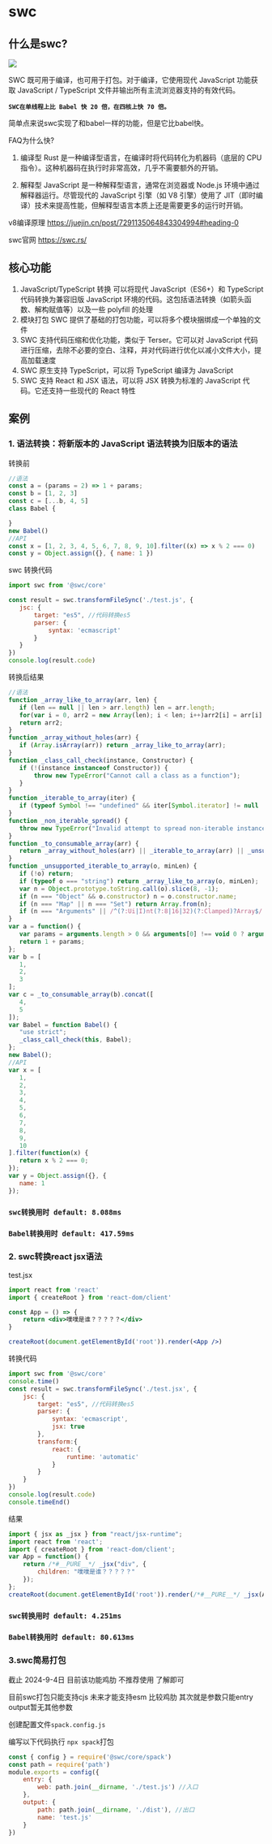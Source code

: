 # swc

## 什么是swc? 

<img  src="https://swc.rs/logo.png">

SWC 既可用于编译，也可用于打包。对于编译，它使用现代 JavaScript 功能获取 JavaScript / TypeScript 文件并输出所有主流浏览器支持的有效代码。

 **`SWC在单线程上比 Babel 快 20 倍，在四核上快 70 倍。`**

 简单点来说swc实现了和babel一样的功能，但是它比babel快。

 FAQ为什么快?

 1. 编译型
 Rust 是一种编译型语言，在编译时将代码转化为机器码（底层的 CPU 指令）。这种机器码在执行时非常高效，几乎不需要额外的开销。

 2. 解释型
 JavaScript 是一种解释型语言，通常在浏览器或 Node.js 环境中通过解释器运行。尽管现代的 JavaScript 引擎（如 V8 引擎）使用了 JIT（即时编译）技术来提高性能，但解释型语言本质上还是需要更多的运行时开销。
 
 v8编译原理 https://juejin.cn/post/7291135064843304994#heading-0
 
 swc官网 https://swc.rs/

 ## 核心功能
 1. JavaScript/TypeScript 转换  可以将现代 JavaScript（ES6+）和 TypeScript 代码转换为兼容旧版 JavaScript 环境的代码。这包括语法转换（如箭头函数、解构赋值等）以及一些 polyfill 的处理
 2. 模块打包 SWC 提供了基础的打包功能，可以将多个模块捆绑成一个单独的文件
 3. SWC 支持代码压缩和优化功能，类似于 Terser。它可以对 JavaScript 代码进行压缩，去除不必要的空白、注释，并对代码进行优化以减小文件大小，提高加载速度
 4. SWC 原生支持 TypeScript，可以将 TypeScript 编译为 JavaScript
 5. SWC 支持 React 和 JSX 语法，可以将 JSX 转换为标准的 JavaScript 代码。它还支持一些现代的 React 特性

 ## 案例

 ### 1. 语法转换：将新版本的 JavaScript 语法转换为旧版本的语法
 转换前
 ```js
//语法
const a = (params = 2) => 1 + params;
const b = [1, 2, 3]
const c = [...b, 4, 5]
class Babel {

}
new Babel()
//API
const x = [1, 2, 3, 4, 5, 6, 7, 8, 9, 10].filter((x) => x % 2 === 0)
const y = Object.assign({}, { name: 1 })
 ```
swc 转换代码
 ```js
import swc from '@swc/core'

const result = swc.transformFileSync('./test.js', {
    jsc: {
        target: "es5", //代码转换es5
        parser: {
            syntax: 'ecmascript'
        }
    }
})
console.log(result.code)
 ```
 转换后结果

 ```js
//语法
function _array_like_to_array(arr, len) {
    if (len == null || len > arr.length) len = arr.length;
    for(var i = 0, arr2 = new Array(len); i < len; i++)arr2[i] = arr[i];
    return arr2;
}
function _array_without_holes(arr) {
    if (Array.isArray(arr)) return _array_like_to_array(arr);
}
function _class_call_check(instance, Constructor) {
    if (!(instance instanceof Constructor)) {
        throw new TypeError("Cannot call a class as a function");
    }
}
function _iterable_to_array(iter) {
    if (typeof Symbol !== "undefined" && iter[Symbol.iterator] != null || iter["@@iterator"] != null) return Array.from(iter);
}
function _non_iterable_spread() {
    throw new TypeError("Invalid attempt to spread non-iterable instance.\\nIn order to be iterable, non-array objects must have a [Symbol.iterator]() method.");
}
function _to_consumable_array(arr) {
    return _array_without_holes(arr) || _iterable_to_array(arr) || _unsupported_iterable_to_array(arr) || _non_iterable_spread();
}
function _unsupported_iterable_to_array(o, minLen) {
    if (!o) return;
    if (typeof o === "string") return _array_like_to_array(o, minLen);
    var n = Object.prototype.toString.call(o).slice(8, -1);
    if (n === "Object" && o.constructor) n = o.constructor.name;
    if (n === "Map" || n === "Set") return Array.from(n);
    if (n === "Arguments" || /^(?:Ui|I)nt(?:8|16|32)(?:Clamped)?Array$/.test(n)) return _array_like_to_array(o, minLen);
}
var a = function() {
    var params = arguments.length > 0 && arguments[0] !== void 0 ? arguments[0] : 2;
    return 1 + params;
};
var b = [
    1,
    2,
    3
];
var c = _to_consumable_array(b).concat([
    4,
    5
]);
var Babel = function Babel() {
    "use strict";
    _class_call_check(this, Babel);
};
new Babel();
//API
var x = [
    1,
    2,
    3,
    4,
    5,
    6,
    7,
    8,
    9,
    10
].filter(function(x) {
    return x % 2 === 0;
});
var y = Object.assign({}, {
    name: 1
});
 ```
### **`swc转换用时 default: 8.088ms`**
### **`Babel转换用时 default: 417.59ms`**

### 2. swc转换react jsx语法

test.jsx
```jsx
import react from 'react'
import { createRoot } from 'react-dom/client'

const App = () => {
    return <div>噗噗是谁？？？？？</div>
}

createRoot(document.getElementById('root')).render(<App />)
```
转换代码
```js
import swc from '@swc/core'
console.time()
const result = swc.transformFileSync('./test.jsx', {
    jsc: {
        target: "es5", //代码转换es5
        parser: {
            syntax: 'ecmascript',
            jsx: true
        },
        transform:{
            react: {
                runtime: 'automatic'
            }
        }
    }
})
console.log(result.code)
console.timeEnd()
```

结果

```js
import { jsx as _jsx } from "react/jsx-runtime";
import react from 'react';
import { createRoot } from 'react-dom/client';
var App = function() {
    return /*#__PURE__*/ _jsx("div", {
        children: "噗噗是谁？？？？？"
    });
};
createRoot(document.getElementById('root')).render(/*#__PURE__*/ _jsx(App, {}));
```

### **`swc转换用时 default: 4.251ms`**
### **`Babel转换用时 default: 80.613ms`**


### 3.swc简易打包

截止 2024-9-4日 目前该功能鸡肋 不推荐使用 了解即可

目前swc打包只能支持cjs 未来才能支持esm 比较鸡肋 其次就是参数只能entry output暂无其他参数

创建配置文件`spack.config.js`

编写以下代码执行 `npx spack`打包

```js
const { config } = require('@swc/core/spack')
const path = require('path')
module.exports = config({
    entry: {
        web: path.join(__dirname, './test.js') //入口
    },
    output: {
        path: path.join(__dirname, './dist'), //出口
        name: 'test.js'
    }
})
```
